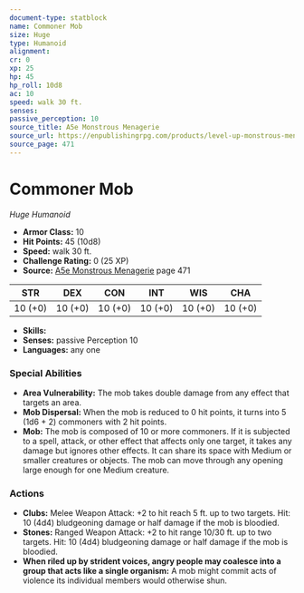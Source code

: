 ```yaml
---
document-type: statblock
name: Commoner Mob
size: Huge
type: Humanoid
alignment: 
cr: 0
xp: 25
hp: 45
hp_roll: 10d8
ac: 10
speed: walk 30 ft.
senses: 
passive_perception: 10
source_title: A5e Monstrous Menagerie
source_url: https://enpublishingrpg.com/products/level-up-monstrous-menagerie-a5e
source_page: 471
---
```


# Commoner Mob

*Huge* *Humanoid*

- **Armor Class:** 10
- **Hit Points:** 45 (10d8)
- **Speed:** walk 30 ft.
- **Challenge Rating:** 0 (25 XP)
- **Source:** [A5e Monstrous Menagerie](https://enpublishingrpg.com/products/level-up-monstrous-menagerie-a5e) page 471

| STR | DEX | CON | INT | WIS | CHA |
| --- | --- | --- | --- | --- | --- |
| 10 (+0) | 10 (+0) | 10 (+0) | 10 (+0) | 10 (+0) | 10 (+0) |

- **Skills:** 
- **Senses:** passive Perception 10
- **Languages:** any one

### Special Abilities

- **Area Vulnerability:** The mob takes double damage from any effect that targets an area.
- **Mob Dispersal:** When the mob is reduced to 0 hit points, it turns into 5 (1d6 + 2) commoners with 2 hit points.
- **Mob:** The mob is composed of 10 or more commoners. If it is subjected to a spell, attack, or other effect that affects only one target, it takes any damage but ignores other effects. It can share its space with Medium or smaller creatures or objects. The mob can move through any opening large enough for one Medium creature.

### Actions

- **Clubs:** Melee Weapon Attack: +2 to hit  reach 5 ft.  up to two targets. Hit: 10 (4d4) bludgeoning damage  or half damage if the mob is bloodied.
- **Stones:** Ranged Weapon Attack: +2 to hit  range 10/30 ft.  up to two targets. Hit: 10 (4d4) bludgeoning damage  or half damage if the mob is bloodied.
- **When riled up by strident voices, angry people may coalesce into a group that acts like a single organism:** A mob might commit acts of violence its individual members would otherwise shun.

